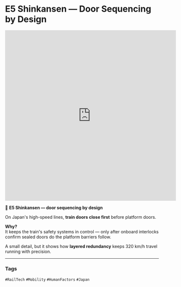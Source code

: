 # E5 Shinkansen — Door Sequencing by Design

<iframe 
  src="https://www.youtube.com/embed/ZSFqOmpaWnY" 
  width="560" 
  height="560" 
  style="aspect-ratio: 9/16;" 
  frameborder="0" 
  allowfullscreen>
</iframe>


🚄 **E5 Shinkansen — door sequencing by design**  

On Japan's high-speed lines, **train doors close first** before platform doors.  

**Why?**  
It keeps the train's safety systems in control — only after onboard interlocks confirm sealed doors do the platform barriers follow.  

A small detail, but it shows how **layered redundancy** keeps 320 km/h travel running with precision.  

---

### Tags  
`#RailTech` `#Mobility` `#HumanFactors` `#Japan`
